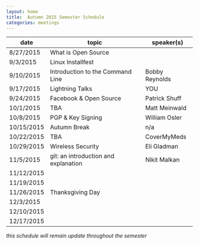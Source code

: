```yaml
---
layout: home
title:  Autumn 2015 Semester Schedule
categories: meetings
---
```


| date       | topic                                 | speaker(s)      |
|------------|---------------------------------------|-----------------|
| 8/27/2015  | What is Open Source                   |                 |
| 9/3/2015   | Linux Installfest                     |                 |
| 9/10/2015  | Introduction to the Command Line      | Bobby Reynolds  |
| 9/17/2015  | Lightning Talks                       | YOU             |
| 9/24/2015  | Facebook & Open Source                | Patrick Shuff   |
| 10/1/2015  | TBA                                   | Matt Meinwald   |
| 10/8/2015  | PGP & Key Signing                     | William Osler   |
| 10/15/2015 | Autumn Break                          | n/a             |
| 10/22/2015 | TBA                                   | CoverMyMeds     |
| 10/29/2015 | Wireless Security                     | Eli Gladman     |
| 11/5/2015  | git: an introduction and explanation  | Nikit Malkan    |
| 11/12/2015 |                                       |                 |
| 11/19/2015 |                                       |                 |
| 11/26/2015 | Thanksgiving Day                      |                 |
| 12/3/2015  |                                       |                 |
| 12/10/2015 |                                       |                 |
| 12/17/2015 |                                       |                 |

*this schedule will remain update throughout the semester*

